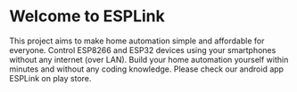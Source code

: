 # Welcome to ESPLink
This project aims to make home automation simple and affordable for everyone. Control ESP8266 and ESP32 devices using your smartphones without any internet (over LAN). Build your home automation yourself within minutes and without any coding knowledge. Please check our android app ESPLink on play store.
